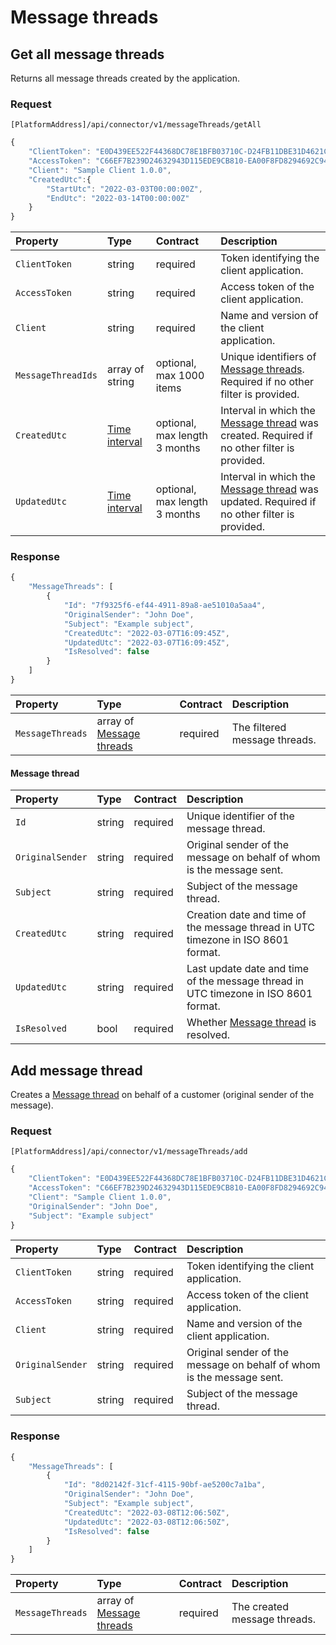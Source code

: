 # Message threads

## Get all message threads

Returns all message threads created by the application.

### Request

`[PlatformAddress]/api/connector/v1/messageThreads/getAll`

```javascript
{
    "ClientToken": "E0D439EE522F44368DC78E1BFB03710C-D24FB11DBE31D4621C4817E028D9E1D",
    "AccessToken": "C66EF7B239D24632943D115EDE9CB810-EA00F8FD8294692C940F6B5A8F9453D",
    "Client": "Sample Client 1.0.0",
    "CreatedUtc":{
        "StartUtc": "2022-03-03T00:00:00Z",
        "EndUtc": "2022-03-14T00:00:00Z"
    }
}
```

| Property | Type | Contract | Description |
| :-- | :-- | :-- | :-- |
| `ClientToken` | string | required | Token identifying the client application. |
| `AccessToken` | string | required | Access token of the client application. |
| `Client` | string | required | Name and version of the client application. |
| `MessageThreadIds` | array of string | optional, max 1000 items | Unique identifiers of [Message threads](#message-thread). Required if no other filter is provided. |
| `CreatedUtc` | [Time interval](enterprises.md#time-interval) | optional, max length 3 months | Interval in which the [Message thread](#message-thread) was created. Required if no other filter is provided. |
| `UpdatedUtc` | [Time interval](enterprises.md#time-interval) | optional, max length 3 months | Interval in which the [Message thread](#message-thread) was updated. Required if no other filter is provided. |

### Response

```javascript
{
    "MessageThreads": [
        {
            "Id": "7f9325f6-ef44-4911-89a8-ae51010a5aa4",
            "OriginalSender": "John Doe",
            "Subject": "Example subject",
            "CreatedUtc": "2022-03-07T16:09:45Z",
            "UpdatedUtc": "2022-03-07T16:09:45Z",
            "IsResolved": false
        }
    ]
}
```

| Property | Type | Contract | Description |
| :-- | :-- | :-- | :-- |
| `MessageThreads` | array of [Message threads](#message-thread) | required | The filtered message threads. |

#### Message thread

| Property | Type | Contract | Description |
| :-- | :-- | :-- | :-- |
| `Id` | string | required | Unique identifier of the message thread. |
| `OriginalSender` | string | required | Original sender of the message on behalf of whom is the message sent. |
| `Subject` | string | required | Subject of the message thread. |
| `CreatedUtc` | string | required | Creation date and time of the message thread in UTC timezone in ISO 8601 format. |
| `UpdatedUtc` | string | required | Last update date and time of the message thread in UTC timezone in ISO 8601 format. |
| `IsResolved` | bool | required | Whether [Message thread](#message-thread) is resolved. |

## Add message thread

Creates a [Message thread](#message-thread) on behalf of a customer \(original sender of the message\).

### Request

`[PlatformAddress]/api/connector/v1/messageThreads/add`

```javascript
{
    "ClientToken": "E0D439EE522F44368DC78E1BFB03710C-D24FB11DBE31D4621C4817E028D9E1D",
    "AccessToken": "C66EF7B239D24632943D115EDE9CB810-EA00F8FD8294692C940F6B5A8F9453D",
    "Client": "Sample Client 1.0.0",
    "OriginalSender": "John Doe",
    "Subject": "Example subject"
}
```

| Property | Type | Contract | Description |
| :-- | :-- | :-- | :-- |
| `ClientToken` | string | required | Token identifying the client application. |
| `AccessToken` | string | required | Access token of the client application. |
| `Client` | string | required | Name and version of the client application. |
| `OriginalSender` | string | required | Original sender of the message on behalf of whom is the message sent. |
| `Subject` | string | required | Subject of the message thread. |

### Response

```javascript
{
    "MessageThreads": [
        {
            "Id": "8d02142f-31cf-4115-90bf-ae5200c7a1ba",
            "OriginalSender": "John Doe",
            "Subject": "Example subject",
            "CreatedUtc": "2022-03-08T12:06:50Z",
            "UpdatedUtc": "2022-03-08T12:06:50Z",
            "IsResolved": false
        }
    ]
}
``` 

| Property | Type | Contract | Description |
| :-- | :-- | :-- | :-- |
| `MessageThreads` | array of [Message threads](#message-thread) | required | The created message threads. |